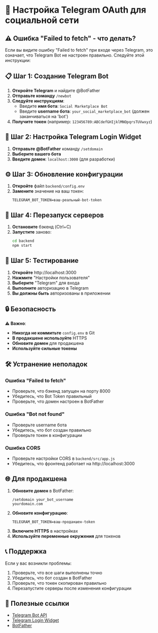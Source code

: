 # 🚀 Настройка Telegram OAuth для социальной сети

## ⚠️ Ошибка "Failed to fetch" - что делать?

Если вы видите ошибку "Failed to fetch" при входе через Telegram, это означает, что Telegram Bot не настроен правильно. Следуйте этой инструкции:

## 📋 Шаг 1: Создание Telegram Bot

1. **Откройте Telegram** и найдите @BotFather
2. **Отправьте команду** `/newbot`
3. **Следуйте инструкциям**:
   - Введите **имя бота**: `Social Marketplace Bot`
   - Введите **username бота**: `your_social_marketplace_bot` (должен заканчиваться на 'bot')
4. **Получите токен** (например: `123456789:ABCdefGHIjklMNOpqrsTUVwxyz`)

## 🔧 Шаг 2: Настройка Telegram Login Widget

1. **Отправьте @BotFather** команду `/setdomain`
2. **Выберите вашего бота**
3. **Введите домен**: `localhost:3000` (для разработки)

## ⚙️ Шаг 3: Обновление конфигурации

1. **Откройте** файл `backend/config.env`
2. **Замените** значение на ваш токен:
   ```env
   TELEGRAM_BOT_TOKEN=ваш-реальный-bot-token
   ```

## 🔄 Шаг 4: Перезапуск серверов

1. **Остановите** бэкенд (Ctrl+C)
2. **Запустите** заново:
   ```bash
   cd backend
   npm start
   ```

## 🧪 Шаг 5: Тестирование

1. **Откройте** http://localhost:3000
2. **Нажмите** "Настройки пользователя"
3. **Выберите** "Telegram" для входа
4. **Выполните** авторизацию в Telegram
5. **Вы должны быть** авторизованы в приложении

## 🔒 Безопасность

⚠️ **Важно**: 
- **Никогда не коммитьте** `config.env` в Git
- **В продакшене используйте** HTTPS
- **Обновите домен** для продакшена
- **Используйте сильные токены**

## 🛠️ Устранение неполадок

### Ошибка "Failed to fetch"
- Проверьте, что бэкенд запущен на порту 8000
- Убедитесь, что Bot Token правильный
- Проверьте, что домен настроен в BotFather

### Ошибка "Bot not found"
- Проверьте username бота
- Убедитесь, что бот создан правильно
- Проверьте токен в конфигурации

### Ошибка CORS
- Проверьте настройки CORS в `backend/src/app.js`
- Убедитесь, что фронтенд работает на http://localhost:3000

## 🌐 Для продакшена

1. **Обновите домен** в BotFather:
   ```
   /setdomain your_bot_username
   yourdomain.com
   ```
2. **Обновите конфигурацию**:
   ```env
   TELEGRAM_BOT_TOKEN=ваш-продакшен-token
   ```
3. **Включите HTTPS** в настройках
4. **Используйте переменные окружения** для токенов

## 📞 Поддержка

Если у вас возникли проблемы:
1. Проверьте, что все шаги выполнены точно
2. Убедитесь, что бот создан в BotFather
3. Проверьте, что токен скопирован правильно
4. Перезапустите серверы после изменения конфигурации

## 🔗 Полезные ссылки

- [Telegram Bot API](https://core.telegram.org/bots/api)
- [Telegram Login Widget](https://core.telegram.org/widgets/login)
- [BotFather](https://t.me/botfather) 